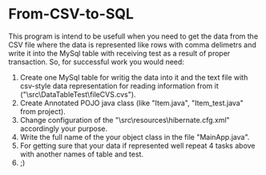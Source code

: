 # From-CSV-to-SQL
  This program is intend to be usefull when you need to get the data from the CSV file where the data is represented like rows with comma delimetrs and write it into the MySql table with receiving test as a result of proper transaction. So, for successful work you would need:
  1. Create one MySql table for writig the data into it and the text file with csv-style data representation for reading information from it ("\src\DataTableTest\fileCVS.cvs").
  2. Create Annotated POJO java class  (like "Item.java", "Item_test.java" from project).
  3. Change configuration of the "\src\resources\hibernate.cfg.xml" accordingly your purpose.
  4. Write the full name of the your object class in the file "MainApp.java".
  5. For getting sure that your data if represented well repeat 4 tasks above with another names of table and test.
  6. ;)
